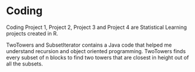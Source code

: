 # Coding
Coding
Project 1, Project 2, Project 3 and Project 4 are Statistical Learning projects created in R.

TwoTowers and SubsetIterator contains a Java code that helped me understand recursion and object oriented programming.
TwoTowers finds every subset of n blocks to find two towers that are closest in height out of all the subsets.
